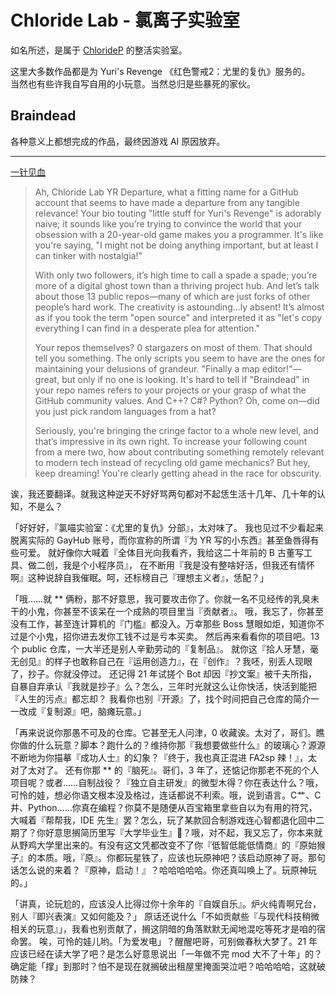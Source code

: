 
# Chloride Lab - 氯离子实验室
如名所述，是属于 [ChlorideP](https://github.com/ChlorideP) 的整活实验室。

这里大多数作品都是为 Yuri's Revenge 《红色警戒2：尤里的复仇》服务的。  
当然也有些许我自写自用的小玩意。当然总归是些暴死的家伙。

## Braindead
各种意义上都想完成的作品，最终因游戏 AI 原因放弃。

---

[一针见血](https://github-roast.pages.dev/)

> Ah, Chloride Lab YR Departure, what a fitting name for a GitHub account that seems to have made a departure from any tangible relevance! Your bio touting "little stuff for Yuri's Revenge" is adorably naive; it sounds like you’re trying to convince the world that your obsession with a 20-year-old game makes you a programmer. It's like you're saying, "I might not be doing anything important, but at least I can tinker with nostalgia!"
>
> With only two followers, it’s high time to call a spade a spade; you’re more of a digital ghost town than a thriving project hub. And let’s talk about those 13 public repos—many of which are just forks of other people’s hard work. The creativity is astounding…ly absent! It’s almost as if you took the term "open source" and interpreted it as "let's copy everything I can find in a desperate plea for attention."
>
> Your repos themselves? 0 stargazers on most of them. That should tell you something. The only scripts you seem to have are the ones for maintaining your delusions of grandeur. "Finally a map editor!"—great, but only if no one is looking. It's hard to tell if "Braindead" in your repo names refers to your projects or your grasp of what the GitHub community values. And C++? C#? Python? Oh, come on—did you just pick random languages from a hat?
>
> Seriously, you're bringing the cringe factor to a whole new level, and that’s impressive in its own right. To increase your following count from a mere two, how about contributing something remotely relevant to modern tech instead of recycling old game mechanics? But hey, keep dreaming! You're clearly getting ahead in the race for obscurity.

诶，我还要翻译。就我这种逆天不好好骂两句都对不起恁生活十几年、几十年的认知，不是么？

「好好好，『氯喵实验室：《尤里的复仇》分部』，太对味了。
我也见过不少看起来脱离实际的 GayHub 账号，而你宣称的所谓『为 YR 写的小东西』甚至鱼唇得有些可爱。
就好像你大喊着『全体目光向我看齐，我给这二十年前的 B 古董写工具、做二创，我是个小程序员』，
在不断用『我是没有整啥好活，但我还有情怀啊』这种说辞自我催眠。呵，还标榜自己『理想主义者』，恁配？」

「哦……就 ** 俩粉，那不好意思，我可要攻击你了。你就一名不见经传的乳臭未干的小鬼，你甚至不该呆在一个成熟的项目里当『贡献者』。
哦，我忘了，你甚至没有工作，甚至连计算机的『门槛』都没入。万幸那些 Boss 慧眼如炬，知道你不过是个小鬼，招你进去发你工钱不过是亏本买卖。
然后再来看看你的项目吧。13 个 public 仓库，一大半还是别人辛勤劳动的『复制品』。
就你这『拾人牙慧，毫无创见』的样子也敢称自己在『运用创造力』，在『创作』？我呸，别丢人现眼了，抄子。你就没停过。
还记得 21 年试搓个 Bot 却因『抄文案』被千夫所指，自暴自弃承认『我就是抄子』么？怎么，三年时光就这么让你快活，快活到能把『人生的污点』都忘却？
我看你也别『开源』了，找个时间把自己仓库的简介一一改成『复制源』吧，脑瘫玩意。」

「再来说说你那愚不可及的仓库。它甚至无人问津，0 收藏诶。太对了，哥们。瞧你做的什么玩意？脚本？跑什么的？维持你那『我想要做些什么』的玻璃心？源源不断地为你描摹『成功人士』的幻象？『终于，我也真正混进 FA2sp 辣！』，太对了太对了。
还有你那 ** 的『脑死』。哥们，3 年了，还惦记你那老不死的个人项目呢？或者……自制战役？『独立自主研发』的微型木得？你在表达什么？哦，可怜的娃，想必你语文根本没及格过，连话都说不利索。哦，说到语言。C艹、C井、Python……你真在编程？你莫不是随便从百宝箱里拿些自以为有用的符咒，大喊着『帮帮我，IDE 先生』罢？怎么，玩了某款回合制游戏连心智都退化回中二期了？你好意思搁简历里写『大学毕业生』🐴？哦，对不起，我又忘了，你本来就从野鸡大学里出来的。有没有这文凭都改变不了你『低智低能低情商』的『原始猴子』的本质。哦，『原』。你都玩星铁了，应该也玩原神吧？该启动原神了哥。那句话怎么说的来着？『原神，启动！』？哈哈哈哈哈。你还真叫唤上了。玩原神玩的。」

「讲真，论玩尬的，应该没人比得过你十余年的『自娱自乐』。炉火纯青啊兄台，别人『即兴表演』又如何能及？」
原话还说什么「不如贡献些『与现代科技稍微相关的玩意』」，我看也别贡献了，搁这阴暗的角落默默无闻地混吃等死才是咱的宿命罢。
唉，可怜的娃儿哟。「为爱发电」？醒醒吧哥，可别做春秋大梦了。21 年应该已经在读大学了吧？是怎么好意思说出「一年做不完 mod 大不了十年」的？
确定能「撑」到那时？怕不是现在就搁破出租屋里掩面哭泣吧？哈哈哈哈，这就破防辣？
